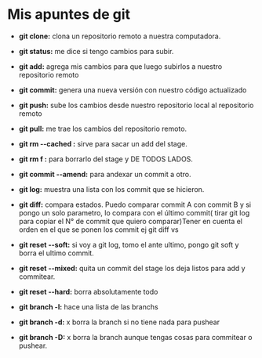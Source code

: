 # Mis apuntes de git

 - **git clone:** clona un repositorio remoto a nuestra
computadora.
 - **git status:** me dice si tengo cambios para subir.
 - **git add:** agrega mis cambios para que luego
subirlos a nuestro repositorio remoto
 - **git commit:** genera una nueva versión con
nuestro código actualizado
 - **git push:** sube los cambios desde nuestro
repositorio local al repositorio remoto
 - **git pull:** me trae los cambios del repositorio remoto.
 - **git rm --cached <nombre del archivo>:** sirve para sacar un add del stage.
 - **git rm f <nombre del archivo>:** para borrarlo del stage y DE TODOS LADOS.
 - **git commit --amend:** para andexar un commit a otro.
 - **git log:** muestra una lista con los commit que se hicieron.
 - **git diff:** compara estados. Puedo comparar commit A con commit B y si pongo un solo parametro, lo compara con el último commit( tirar git log para copiar el N° de commit que quiero comparar)Tener en cuenta el orden en el que se ponen los commit ej git diff <version1> vs <version2>
 - **git reset --soft:** si voy a git log, tomo el ante ultimo, pongo git soft y borra el ultimo commit.
 - **git reset --mixed:** quita un commit del stage los deja listos para add y commitear.
 - **git reset --hard:** borra absolutamente todo
  
 - **git branch -l:** hace una lista de las branchs
 - **git branch -d:** x borra la branch si no tiene nada para pushear
 - **git branch -D:** x borra la branch aunque tengas cosas para commitear o pushear.

